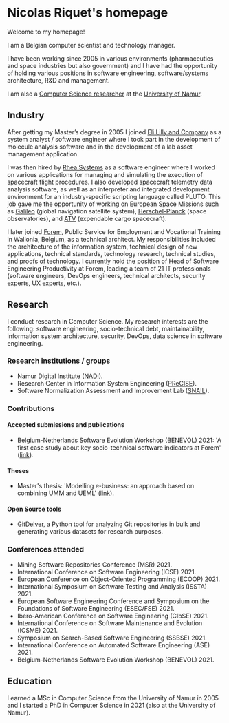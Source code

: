 <!-- Global site tag (gtag.js) - Google Analytics -->
<script async src="https://www.googletagmanager.com/gtag/js?id=UA-148953677-1"></script>
<script>
  window.dataLayer = window.dataLayer || [];
  function gtag(){dataLayer.push(arguments);}
  gtag('js', new Date());

  gtag('config', 'UA-148953677-1');
</script>

# Nicolas Riquet's homepage

Welcome to my homepage!

I am a Belgian computer scientist and technology manager.

I have been working since 2005 in various environments (pharmaceutics and space industries but also government) and I have had the opportunity of holding various positions in software engineering, software/systems architecture, R&D and management.

I am also a [Computer Science researcher](https://directory.unamur.be/staff/nriquet?_LOCALE_=en) at the [University of Namur](https://www.unamur.be/en).

## Industry

After getting my Master’s degree in 2005 I joined [Eli Lilly and Company](https://www.lilly.com/) as a system analyst / software engineer where I took part in the development of molecule analysis software and in the development of a lab asset management application.

I was then hired by [Rhea Systems](https://www.rheagroup.com/) as a software engineer where I worked on various applications for managing and simulating the execution of spacecraft flight procedures. I also developed spacecraft telemetry data analysis software, as well as an interpreter and integrated development environment for an industry-specific scripting language called PLUTO.  This job gave me the opportunity of working on European Space Missions such as [Galileo](https://www.esa.int/Applications/Navigation/Galileo/What_is_Galileo) (global navigation satellite system), [Herschel-Planck](https://www.esa.int/Science_Exploration/Space_Science/Herschel/ESA_to_launch_two_large_observatories_to_look_deep_into_space_and_time) (space observatories), and [ATV](https://www.esa.int/Science_Exploration/Human_and_Robotic_Exploration/ATV/Mission_concept_and_the_role_of_ATV) (expendable cargo spacecraft).

I later joined [Forem](https://www.leforem.be/what-can-le-forem-do-for-you.html), Public Service for Employment and Vocational Training in Wallonia, Belgium, as a technical architect. My responsibilities included the architecture of the information system, technical design of new applications, technical standards, technology research, technical studies, and proofs of technology. I currently hold the position of Head of Software Engineering Productivity at Forem, leading a team of 21 IT professionals (software engineers, DevOps engineers, technical architects, security experts, UX experts, etc.).

## Research

I conduct research in Computer Science. My research interests are the following: software engineering, socio-technical debt, maintainability, information system architecture, security, DevOps, data science in software engineering.

### Research institutions / groups

* Namur Digital Institute ([NADI](https://nadi.unamur.be)).
* Research Center in Information System Engineering ([PReCISE](https://nadi.unamur.be/research-centers/precise)).
* Software Normalization Assessment and Improvement Lab ([SNAIL](https://snail.info.unamur.be)).

### Contributions

#### Accepted submissions and publications

* Belgium-Netherlands Software Evolution Workshop (BENEVOL) 2021: 'A first case study about key socio-technical software indicators at Forem' ([link](https://benevol2021.github.io/papers/BENEVOL_2021_paper_7.pdf)).

#### Theses

* Master's thesis: 'Modelling e-business: an approach based on combining UMM and UEML' ([link](https://researchportal.unamur.be/fr/studentTheses/modelling-e-business-an-approach-based-on-combining-umm-and-ueml)).

#### Open Source tools

* [GitDelver](https://github.com/nicolasriquet/GitDelver), a Python tool for analyzing Git repositories in bulk and generating various datasets for research purposes.

### Conferences attended

* Mining Software Repositories Conference (MSR) 2021.
* International Conference on Software Engineering (ICSE) 2021.
* European Conference on Object-Oriented Programming (ECOOP) 2021.
* International Symposium on Software Testing and Analysis (ISSTA) 2021.
* European Software Engineering Conference and Symposium on the Foundations of Software Engineering (ESEC/FSE) 2021.
* Ibero-American Conference on Software Engineering (CIbSE) 2021.
* International Conference on Software Maintenance and Evolution (ICSME) 2021.
* Symposium on Search-Based Software Engineering (SSBSE) 2021.
* International Conference on Automated Software Engineering (ASE) 2021.
* Belgium-Netherlands Software Evolution Workshop (BENEVOL) 2021.

## Education

I earned a MSc in Computer Science from the University of Namur in 2005 and I started a PhD in Computer Science in 2021 (also at the University of Namur).